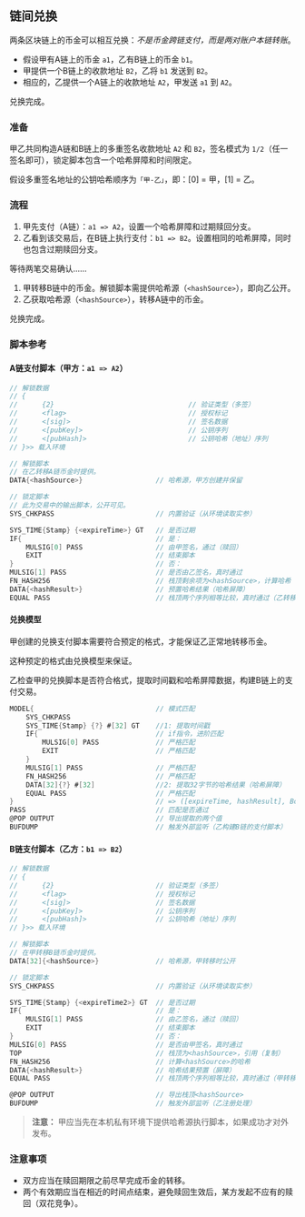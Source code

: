 ## 链间兑换

两条区块链上的币金可以相互兑换：*不是币金跨链支付，而是两对账户本链转账*。

- 假设甲有A链上的币金 `a1`，乙有B链上的币金 `b1`。
- 甲提供一个B链上的收款地址 `B2`，乙将 `b1` 发送到 `B2`。
- 相应的，乙提供一个A链上的收款地址 `A2`，甲发送 `a1` 到 `A2`。

兑换完成。


### 准备

甲乙共同构造A链和B链上的多重签名收款地址 `A2` 和 `B2`，签名模式为 `1/2`（任一签名即可），锁定脚本包含一个哈希屏障和时间限定。

假设多重签名地址的公钥哈希顺序为`「甲-乙」`，即：[0] = 甲，[1] = 乙。


### 流程

1. 甲先支付（A链）：`a1 => A2`，设置一个哈希屏障和过期赎回分支。
2. 乙看到该交易后，在B链上执行支付：`b1 => B2`。设置相同的哈希屏障，同时也包含过期赎回分支。

等待两笔交易确认……

1. 甲转移B链中的币金。解锁脚本需提供哈希源（`<hashSource>`），即向乙公开。
2. 乙获取哈希源（`<hashSource>`），转移A链中的币金。

兑换完成。


### 脚本参考

#### A链支付脚本（甲方：`a1 => A2`）

```go
// 解锁数据
// {
//      {2}                                 // 验证类型（多签）
//      <flag>                              // 授权标记
//      <[sig]>                             // 签名数据
//      <[pubKey]>                          // 公钥序列
//      <[pubHash]>                         // 公钥哈希（地址）序列
// }>> 载入环境

// 解锁脚本
// 在乙转移A链币金时提供。
DATA{<hashSource>}                  // 哈希源，甲方创建并保留

// 锁定脚本
// 此为交易中的输出脚本，公开可见。
SYS_CHKPASS                         // 内置验证（从环境读取实参）

SYS_TIME{Stamp} {<expireTime>} GT   // 是否过期
IF{                                 // 是：
    MULSIG[0] PASS                  // 由甲签名，通过（赎回）
    EXIT                            // 结束脚本
}                                   // 否：
MULSIG[1] PASS                      // 是否由乙签名，真时通过
FN_HASH256                          // 栈顶剩余项为<hashSource>，计算哈希
DATA{<hashResult>}                  // 预置哈希结果（哈希屏障）
EQUAL PASS                          // 栈顶两个序列相等比较，真时通过（乙转移）
```


#### 兑换模型

甲创建的兑换支付脚本需要符合预定的格式，才能保证乙正常地转移币金。

这种预定的格式由兑换模型来保证。

乙检查甲的兑换脚本是否符合格式，提取时间戳和哈希屏障数据，构建B链上的支付交易。

```go
MODEL{                              // 模式匹配
    SYS_CHKPASS
    SYS_TIME{Stamp} {?} #[32] GT    //1: 提取时间戳
    IF{                             // if指令，进阶匹配
        MULSIG[0] PASS              // 严格匹配
        EXIT                        // 严格匹配
    }
    MULSIG[1] PASS                  // 严格匹配
    FN_HASH256                      // 严格匹配
    DATA[32]{?} #[32]               //2: 提取32字节的哈希结果（哈希屏障）
    EQUAL PASS                      // 严格匹配
}                                   // => ([expireTime, hashResult], Bool)
PASS                                // 匹配是否通过
@POP OUTPUT                         // 导出提取的两个值
BUFDUMP                             // 触发外部监听（乙构建B链的支付脚本）
```


#### B链支付脚本（乙方：`b1 => B2`）

```go
// 解锁数据
// {
//      {2}                         // 验证类型（多签）
//      <flag>                      // 授权标记
//      <[sig]>                     // 签名数据
//      <[pubKey]>                  // 公钥序列
//      <[pubHash]>                 // 公钥哈希（地址）序列
// }>> 载入环境

// 解锁脚本
// 在甲转移B链币金时提供。
DATA[32]{<hashSource>}              // 哈希源，甲转移时公开

// 锁定脚本
SYS_CHKPASS                         // 内置验证（从环境读取实参）

SYS_TIME{Stamp} {<expireTime2>} GT  // 是否过期
IF{                                 // 是：
    MULSIG[1] PASS                  // 由乙签名，通过（赎回）
    EXIT                            // 结束脚本
}                                   // 否：
MULSIG[0] PASS                      // 是否由甲签名，真时通过
TOP                                 // 栈顶为<hashSource>，引用（复制）
FN_HASH256                          // 计算<hashSource>的哈希
DATA{<hashResult>}                  // 哈希结果预置（屏障）
EQUAL PASS                          // 栈顶两个序列相等比较，真时通过（甲转移）

@POP OUTPUT                         // 导出栈顶<hashSource>
BUFDUMP                             // 触发外部监听（乙注册处理）
```

> **注意：**
> 甲应当先在本机私有环境下提供哈希源执行脚本，如果成功才对外发布。


### 注意事项

- 双方应当在赎回期限之前尽早完成币金的转移。
- 两个有效期应当在相近的时间点结束，避免赎回生效后，某方发起不应有的赎回（双花竞争）。
